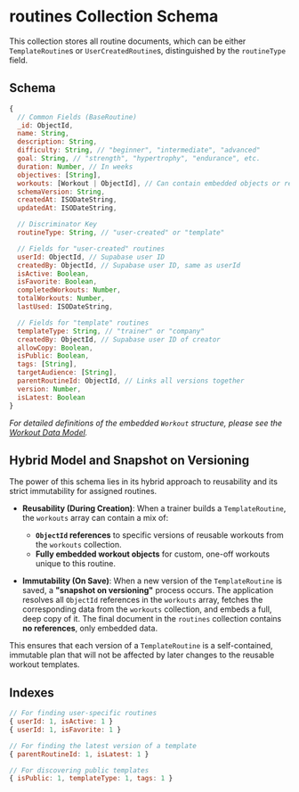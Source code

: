 # routines Collection Schema

This collection stores all routine documents, which can be either `TemplateRoutine`s or `UserCreatedRoutine`s, distinguished by the `routineType` field.

## Schema

```javascript
{
  // Common Fields (BaseRoutine)
  _id: ObjectId,
  name: String,
  description: String,
  difficulty: String, // "beginner", "intermediate", "advanced"
  goal: String, // "strength", "hypertrophy", "endurance", etc.
  duration: Number, // In weeks
  objectives: [String],
  workouts: [Workout | ObjectId], // Can contain embedded objects or references
  schemaVersion: String,
  createdAt: ISODateString,
  updatedAt: ISODateString,

  // Discriminator Key
  routineType: String, // "user-created" or "template"

  // Fields for "user-created" routines
  userId: ObjectId, // Supabase user ID
  createdBy: ObjectId, // Supabase user ID, same as userId
  isActive: Boolean,
  isFavorite: Boolean,
  completedWorkouts: Number,
  totalWorkouts: Number,
  lastUsed: ISODateString,

  // Fields for "template" routines
  templateType: String, // "trainer" or "company"
  createdBy: ObjectId, // Supabase user ID of creator
  allowCopy: Boolean,
  isPublic: Boolean,
  tags: [String],
  targetAudience: [String],
  parentRoutineId: ObjectId, // Links all versions together
  version: Number,
  isLatest: Boolean
}
```

*For detailed definitions of the embedded `Workout` structure, please see the [Workout Data Model](../data-models/workout.md).*

## Hybrid Model and Snapshot on Versioning

The power of this schema lies in its hybrid approach to reusability and its strict immutability for assigned routines.

-   **Reusability (During Creation)**: When a trainer builds a `TemplateRoutine`, the `workouts` array can contain a mix of:
    -   **`ObjectId` references** to specific versions of reusable workouts from the `workouts` collection.
    -   **Fully embedded workout objects** for custom, one-off workouts unique to this routine.

-   **Immutability (On Save)**: When a new version of the `TemplateRoutine` is saved, a **"snapshot on versioning"** process occurs. The application resolves all `ObjectId` references in the `workouts` array, fetches the corresponding data from the `workouts` collection, and embeds a full, deep copy of it. The final document in the `routines` collection contains **no references**, only embedded data.

This ensures that each version of a `TemplateRoutine` is a self-contained, immutable plan that will not be affected by later changes to the reusable workout templates.

## Indexes

```javascript
// For finding user-specific routines
{ userId: 1, isActive: 1 }
{ userId: 1, isFavorite: 1 }

// For finding the latest version of a template
{ parentRoutineId: 1, isLatest: 1 }

// For discovering public templates
{ isPublic: 1, templateType: 1, tags: 1 }
```
